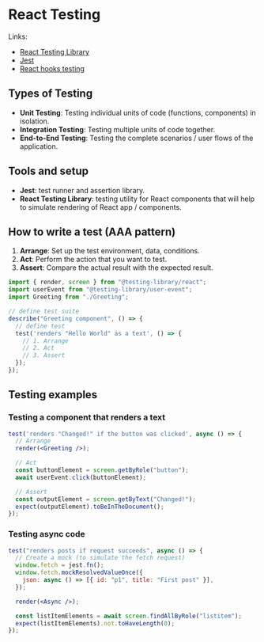 # React Testing

Links:

- [React Testing Library](https://testing-library.com/docs/react-testing-library/intro/)
- [Jest](https://jestjs.io/docs/getting-started)
- [React hooks testing](https://react-hooks-testing-library.com/)

## Types of Testing

- **Unit Testing**: Testing individual units of code (functions, components) in isolation.
- **Integration Testing**: Testing multiple units of code together.
- **End-to-End Testing**: Testing the complete scenarios / user flows of the application.

## Tools and setup

- **Jest**: test runner and assertion library.
- **React Testing Library**: testing utility for React components that will help to simulate rendering of React app / components.

## How to write a test (AAA pattern)

1. **Arrange**: Set up the test environment, data, conditions.
2. **Act**: Perform the action that you want to test.
3. **Assert**: Compare the actual result with the expected result.

```jsx
import { render, screen } from "@testing-library/react";
import userEvent from "@testing-library/user-event";
import Greeting from "./Greeting";

// define test suite
describe("Greeting component", () => {
  // define test
  test('renders "Hello World" as a text', () => {
    // 1. Arrange
    // 2. Act
    // 3. Assert
  });
});
```

## Testing examples

### Testing a component that renders a text

```jsx
test('renders "Changed!" if the button was clicked', async () => {
  // Arrange
  render(<Greeting />);

  // Act
  const buttonElement = screen.getByRole("button");
  await userEvent.click(buttonElement);

  // Assert
  const outputElement = screen.getByText("Changed!");
  expect(outputElement).toBeInTheDocument();
});
```

### Testing async code

```jsx
test("renders posts if request succeeds", async () => {
  // Create a mock (to simulate the fetch request)
  window.fetch = jest.fn();
  window.fetch.mockResolvedValueOnce({
    json: async () => [{ id: "p1", title: "First post" }],
  });

  render(<Async />);

  const listItemElements = await screen.findAllByRole("listitem");
  expect(listItemElements).not.toHaveLength(0);
});
```
